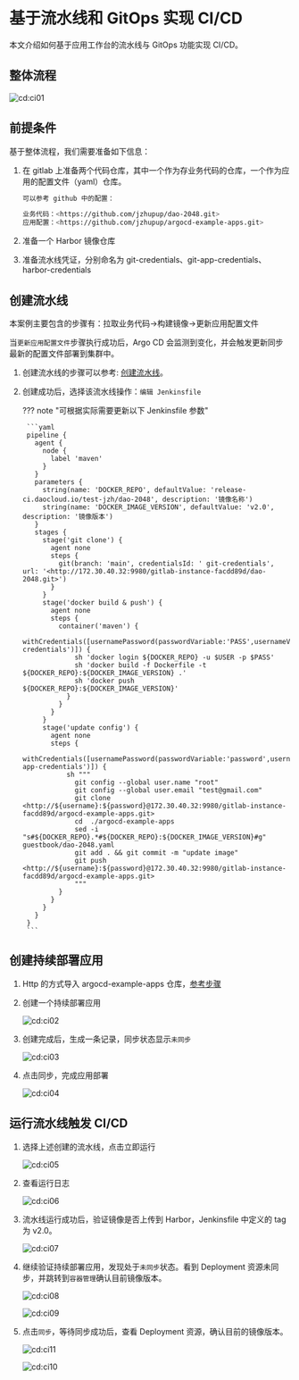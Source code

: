# 基于流水线和 GitOps 实现 CI/CD

本文介绍如何基于应用工作台的流水线与 GitOps 功能实现 CI/CD。

## 整体流程

![cd:ci01](../images/cd:ci01.png)

## 前提条件

基于整体流程，我们需要准备如下信息：

1. 在 gitlab 上准备两个代码仓库，其中一个作为存业务代码的仓库，一个作为应用的配置文件（yaml）仓库。

    ```bash
    可以参考 github 中的配置：
   
    业务代码：<https://github.com/jzhupup/dao-2048.git>
    应用配置：<https://github.com/jzhupup/argocd-example-apps.git>
    ```

2. 准备一个 Harbor 镜像仓库

3. 准备流水线凭证，分别命名为 git-credentials、git-app-credentials、harbor-credentials

## 创建流水线

本案例主要包含的步骤有：拉取业务代码→构建镜像→更新应用配置文件

当`更新应用配置文件`步骤执行成功后，Argo CD 会监测到变化，并会触发更新同步最新的配置文件部署到集群中。

1. 创建流水线的步骤可以参考: [创建流水线](../user-guide/pipeline/create/custom.md)。

2. 创建成功后，选择该流水线操作：`编辑 Jenkinsfile`

    ??? note "可根据实际需要更新以下 Jenkinsfile 参数"

        ```yaml
        pipeline {
          agent {
            node {
              label 'maven'
            }
          }
          parameters {
            string(name: 'DOCKER_REPO', defaultValue: 'release-ci.daocloud.io/test-jzh/dao-2048', description: '镜像名称')
            string(name: 'DOCKER_IMAGE_VERSION', defaultValue: 'v2.0', description: '镜像版本')
          }
          stages {
            stage('git clone') {
              agent none
              steps {
                git(branch: 'main', credentialsId: ' git-credentials', url: '<http://172.30.40.32:9980/gitlab-instance-facdd89d/dao-2048.git>')
              }
            }
            stage('docker build & push') {
              agent none
              steps {
                container('maven') {
                  withCredentials([usernamePassword(passwordVariable:'PASS',usernameVariable:'USER',credentialsId:'harbor-credentials')]) {
                    sh 'docker login ${DOCKER_REPO} -u $USER -p $PASS'
                    sh 'docker build -f Dockerfile -t ${DOCKER_REPO}:${DOCKER_IMAGE_VERSION} .'
                    sh 'docker push ${DOCKER_REPO}:${DOCKER_IMAGE_VERSION}'
                  }
                }
              }
            }
            stage('update config') {
              agent none
              steps {
                withCredentials([usernamePassword(passwordVariable:'password',usernameVariable:'username',credentialsId:'git-app-credentials')]) {
                  sh """
                    git config --global user.name "root"
                    git config --global user.email "test@gmail.com"
                    git clone <http://${username}:${password}@172.30.40.32:9980/gitlab-instance-facdd89d/argocd-example-apps.git>                                         
                    cd  ./argocd-example-apps
                    sed -i "s#${DOCKER_REPO}.*#${DOCKER_REPO}:${DOCKER_IMAGE_VERSION}#g" guestbook/dao-2048.yaml
                    git add . && git commit -m "update image"
                    git push <http://${username}:${password}@172.30.40.32:9980/gitlab-instance-facdd89d/argocd-example-apps.git>
                    """
                }
              }
            }
          }
        }
        ```

## 创建持续部署应用

1. Http 的方式导入 argocd-example-apps 仓库，[参考步骤](../user-guide/gitops/import-repo.md)

2. 创建一个持续部署应用

    ![cd:ci02](../images/cd:ci02.png)

3. 创建完成后，生成一条记录，同步状态显示`未同步`

    ![cd:ci03](../images/cd:ci03.png)

4. 点击同步，完成应用部署

    ![cd:ci04](../images/cd:ci04.png)

## 运行流水线触发 CI/CD

1. 选择上述创建的流水线，点击立即运行

    ![cd:ci05](../images/cd:ci05.png)

2. 查看运行日志

    ![cd:ci06](../images/cd:ci06.png)

3. 流水线运行成功后，验证镜像是否上传到 Harbor，Jenkinsfile 中定义的 tag 为 v2.0。

    ![cd:ci07](../images/cd:ci07.png)

4. 继续验证持续部署应用，发现处于`未同步`状态。看到 Deployment 资源未同步，并跳转到`容器管理`确认目前镜像版本。

    ![cd:ci08](../images/cd:ci08.png)

    ![cd:ci09](../images/cd:ci09.png)

5. 点击`同步`，等待同步成功后，查看 Deployment 资源，确认目前的镜像版本。

    ![cd:ci11](../images/cd:ci11.png)

    ![cd:ci10](../images/cd:ci10.png)
